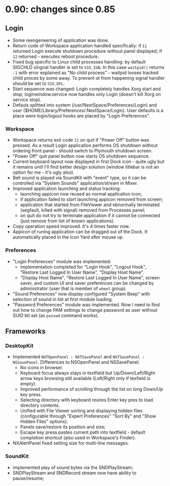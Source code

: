 # 0.90: changes since 0.85

## Login

- Some reengeneering of application was done.
- Return code of Workspace application handled specifically: if `11` returned Login execute shutdown procedure without panel displayed; if `12` returned - executes reboot procedure.
- Fixed bug specific to Linux child processes handling: by default SIGCHLD singnal handler is set to `SIG_IGN`. In this case `waitpid()` returns `-1` with error explained as "No child process" - waitpid looses tracked child proces by some away. To prevent ot from happening signal handler should be set to `SIG_DFL`.
- Start sequence was changed: Login completely handles Xorg start and stop; loginwindow.service now handles only Login (doesn't kill Xorg on service stop).
- Defauls splitted into system (/usr/NextSpace/Preferences/Login) and user ($HOME/Library/Preferences/.NextSpace/Login). User defaults is a place were login/logout hooks are placed by "Login Preferences".

### Workspace

- Workspace returns exit code `11` on quit if "Power Off" button was pressed. As a result Login application performs OS shutdown without ordering front panel - should switch to Plymouth shutdown screen.
- "Power Off" quit panel button now starts OS shutdown sequence.
- Current keyboard layout now displayed in first Dock icon - quite ugly but it remains until I'll find better design solution (window titlebar is not an option for me - it's ugly also).
- Bell sound is played via SoundKit with "event" type, so it can be controlled via "System Sounds" application/stream in Mixer.
- Improved application launching and status tracking:
	- launching appicon now reused as normal application icon;
	- if application failed to start launching appicon removed from screen;
	- application that started from FileViewer and ebnormally terminated (segfault, killed with signal) removed from Processes panel;
	- on quit do not try to terminate application if it cannot be connected (just remove from list of known applications).
- Copy operation speed improved. It's 4 times faster now.
- Appicon of runing application can be dragged out of the Dock. It automatically placed in the Icon Yard after mouse up.

### Preferences

- "Login Preferences" module was implemented:
	- implementation completed for "Login Hook", "Logout Hook", "Restore Last Logged In User Name", "Display Host Name".
	- "Display Host Name", "Restore Last Logged In User Name", screen saver, and custom UI and saver preferences can be changed by administrator (user that is member of `wheel` group).
- "Sound Preferences" now display configured "System Beep" with selection of sound in list at first module loading.
- "Password Preferences" module was implemented. Now I need to find out how to change PAM settings to change password as user without SUID bit set (as `passwd` command works).

## Frameworks

### DesktopKit

- Implemented `NXTOpenPanel : NXTSavePanel` and `NXTSavePanel : NSSavePanel`. 
  Differences to NSOpenPanel and NSSavePanel:
	- No icons in browser.
	- Keyboard focus always stays in textfield but Up/Down/Left/Right arrow keys browsing still available (Left/Right only if texfield is empty).
	- Improved performance of scrolling through the list on long Down/Up key press.
	- Selecting directory with keyboard reuires Enter key pres to load directory contents.
	- Unified with File Viewer sorting and displaying hidden files (configurable through "Expert Preferences" "Sort By" and "Show Hidden Files" options).
	- Panels save/restore its position and size;
	- Escape key press pastes current path into textfield - default completion shortcut (also used in Workspace's Finder).
- NXAlertPanel fixed setting size for multi-line messages.

### SoundKit

- implemented play of sound bytes via the SNDPlayStream;
- SNDPlayStream and SNDRecord stream now have ability to pause/resume;